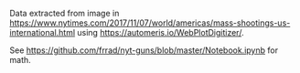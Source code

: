 Data extracted from image in https://www.nytimes.com/2017/11/07/world/americas/mass-shootings-us-international.html using https://automeris.io/WebPlotDigitizer/.

See https://github.com/frrad/nyt-guns/blob/master/Notebook.ipynb for math.